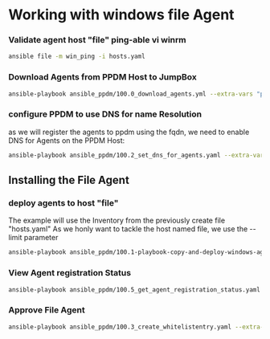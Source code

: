 # Working with windows file Agent

### Validate agent host "file"  ping-able vi winrm

```bash
ansible file -m win_ping -i hosts.yaml
```



### Download Agents from PPDM Host to JumpBox
```bash
ansible-playbook ansible_ppdm/100.0_download_agents.yml --extra-vars "ppdm_fqdn=ppdm-1.demo.local ppdm_new_password='Password123!'"
```


### configure PPDM to use DNS for name Resolution
as we will register the agents to ppdm using the fqdn, we need to enable DNS for Agents on the PPDM Host:

```bash
ansible-playbook ansible_ppdm/100.2_set_dns_for_agents.yaml --extra-vars "ppdm_fqdn=ppdm-1.demo.local ppdm_new_password='Password123!'"
```

## Installing the File Agent

### deploy agents to host "file"
The example will use the Inventory from the previously create file "hosts.yaml"
As we honly want to tackle the host named file, we use the --limit parameter

```bash
ansible-playbook ansible_ppdm/100.1-playbook-copy-and-deploy-windows-agent.yaml -i hosts.yaml --limit file, -e ppdm_fqdn=ppdm-1.demo.local
```

### View Agent registration Status

```bash
ansible-playbook ansible_ppdm/100.5_get_agent_registration_status.yaml --extra-vars "ppdm_fqdn=ppdm-1.demo.local ppdm_new_password='Password123!'"
```


### Approve File Agent

```bash
ansible-playbook ansible_ppdm/100.3_create_whitelistentry.yaml --extra-vars "ppdm_fqdn=ppdm-1.demo.local ppdm_new_password='Password123!'" -e '{ "host_list" : [ "file.demo.local" ] }'
```

